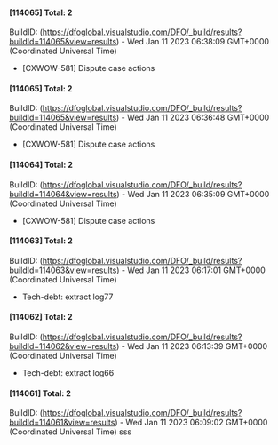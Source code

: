 
 #### [114065] Total: 2 
 BuildID: (https://dfoglobal.visualstudio.com/DFO/_build/results?buildId=114065&view=results) - Wed Jan 11 2023 06:38:09 GMT+0000 (Coordinated Universal Time) 
﻿
 * [CXWOW-581] Dispute case actions
 

 #### [114065] Total: 2 
 BuildID: (https://dfoglobal.visualstudio.com/DFO/_build/results?buildId=114065&view=results) - Wed Jan 11 2023 06:36:48 GMT+0000 (Coordinated Universal Time) 
﻿
 * [CXWOW-581] Dispute case actions
 

 #### [114064] Total: 2 
 BuildID: (https://dfoglobal.visualstudio.com/DFO/_build/results?buildId=114064&view=results) - Wed Jan 11 2023 06:35:09 GMT+0000 (Coordinated Universal Time) 
﻿
 * [CXWOW-581] Dispute case actions
 

 #### [114063] Total: 2 
 BuildID: (https://dfoglobal.visualstudio.com/DFO/_build/results?buildId=114063&view=results) - Wed Jan 11 2023 06:17:01 GMT+0000 (Coordinated Universal Time) 
﻿
 * Tech-debt: extract log77
 

 #### [114062] Total: 2 
 BuildID: (https://dfoglobal.visualstudio.com/DFO/_build/results?buildId=114062&view=results) - Wed Jan 11 2023 06:13:39 GMT+0000 (Coordinated Universal Time) 
﻿
 * Tech-debt: extract log66
 

 #### [114061] Total: 2 
 BuildID: (https://dfoglobal.visualstudio.com/DFO/_build/results?buildId=114061&view=results) - Wed Jan 11 2023 06:09:02 GMT+0000 (Coordinated Universal Time) 
  sss
